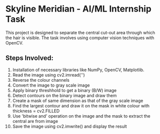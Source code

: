 # Skyline Meridian - AI/ML Internship Task
This project is designed to separate the central cut-out area through which the hair is visible. The task involves using computer vision techniques with OpenCV.

## Steps Involved:
1. Installation of necessary libraries like NumPy, OpenCV, Matplotlib.
2. Read the image using cv2.imread('')
3. Reverse the colour channels
4. Convert the image to gray scale image
5. Apply binary threshhold to get a binary (B/W) image
6. Detect contours on the binary image and draw them
7. Create a mask of same dimension as that of the gray scale image
8. Find the largest contour and draw it on the mask in white colour with thickness = cv2.FILLED
9. Use 'bitwise and' operation on the image and the mask to extract the central are from image
10. Save the image using cv2.imwrite() and display the result

